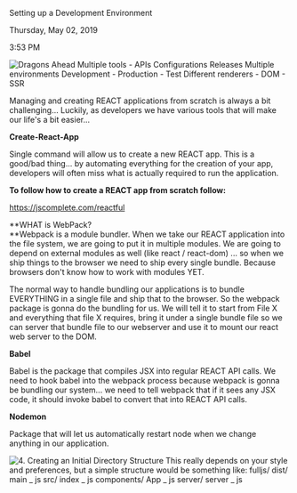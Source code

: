 Setting up a Development Environment

Thursday, May 02, 2019

3:53 PM

![Dragons Ahead Multiple tools - APIs Configurations Releases Multiple environments Development - Production - Test Different renderers - DOM - SSR ](004_Setting_up_a_Development_Environment_000.png)

Managing and creating REACT applications from scratch is always a bit challenging... Luckily, as developers we have various tools that will make our life\'s a bit easier...

**Create-React-App**

Single command will allow us to create a new REACT app. This is a good/bad thing... by automating everything for the creation of your app, developers will often miss what is actually required to run the application.

**To follow how to create a REACT app from scratch follow:**

<https://jscomplete.com/reactful>

**WHAT is WebPack?\
**Webpack is a module bundler. When we take our REACT application into the file system, we are going to put it in multiple modules. We are going to depend on external modules as well (like react / react-dom) ... so when we ship things to the browser we need to ship every single bundle. Because browsers don\'t know how to work with modules YET.

The normal way to handle bundling our applications is to bundle EVERYTHING in a single file and ship that to the browser. So the webpack package is gonna do the bundling for us. We will tell it to start from File X and everything that file X requires, bring it under a single bundle file so we can server that bundle file to our webserver and use it to mount our react web server to the DOM.

**Babel**

Babel is the package that compiles JSX into regular REACT API calls. We need to hook babel into the webpack process because webpack is gonna be bundling our system... we need to tell webpack that if it sees any JSX code, it should invoke babel to convert that into REACT API calls.

**Nodemon**

Package that will let us automatically restart node when we change anything in our application.

![4. Creating an Initial Directory Structure This really depends on your style and preferences, but a simple structure would be something like: fulljs/ dist/ main \_ js src/ index \_ js components/ App \_ js server/ server \_ js ](004_Setting_up_a_Development_Environment_001.png)

